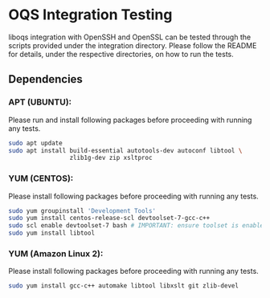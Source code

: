 OQS Integration Testing
===============================

liboqs integration with OpenSSH and OpenSSL can be tested through the scripts provided under the integration directory.
Please follow the README for details, under the respective directories, on how to run the tests.

Dependencies
------------

### APT (UBUNTU):
Please run and install following packages before proceeding with running any tests.

```bash
sudo apt update
sudo apt install build-essential autotools-dev autoconf libtool \
                 zlib1g-dev zip xsltproc
```

### YUM (CENTOS):
Please install following packages before proceeding with running any tests.

```bash
sudo yum groupinstall 'Development Tools'
sudo yum install centos-release-scl devtoolset-7-gcc-c++
sudo scl enable devtoolset-7 bash # IMPORTANT: ensure toolset is enabled!
sudo yum install libtool
```

### YUM (Amazon Linux 2):
Please install following packages before proceeding with running any tests.

```bash
sudo yum install gcc-c++ automake libtool libxslt git zlib-devel
```
